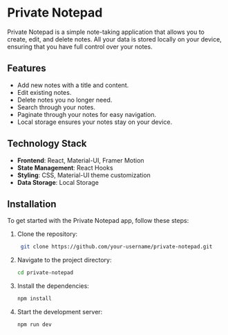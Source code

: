 # Private Notepad

Private Notepad is a simple note-taking application that allows you to create, edit, and delete notes. All your data is stored locally on your device, ensuring that you have full control over your notes.

## Features

- Add new notes with a title and content.
- Edit existing notes.
- Delete notes you no longer need.
- Search through your notes.
- Paginate through your notes for easy navigation.
- Local storage ensures your notes stay on your device.

## Technology Stack

- **Frontend**: React, Material-UI, Framer Motion
- **State Management**: React Hooks
- **Styling**: CSS, Material-UI theme customization
- **Data Storage**: Local Storage

## Installation

To get started with the Private Notepad app, follow these steps:

1. Clone the repository:
   ```bash
    git clone https://github.com/your-username/private-notepad.git
2. Navigate to the project directory:
     ```bash
    cd private-notepad
3. Install the dependencies:
    ```bash
    npm install
4. Start the development server:
    ```bash
    npm run dev